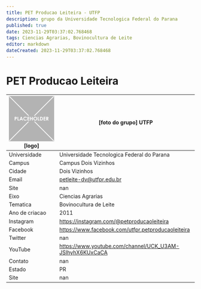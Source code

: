 ```yaml
---
title: PET Producao Leiteira - UTFP
description: grupo da Universidade Tecnologica Federal do Parana
published: true
date: 2023-11-29T03:37:02.768468
tags: Ciencias Agrarias, Bovinocultura de Leite
editor: markdown
dateCreated: 2023-11-29T03:37:02.768468
---
```


# PET Producao Leiteira


| ![placeholder.png](/placeholder.png) [logo] | [foto do grupo] UTFP         |
| ------------------------------------------- | ------------------------------------------------- |
| Universidade                                | Universidade Tecnologica Federal do Parana      |
| Campus                                      | Campus Dois Vizinhos            |
| Cidade                                      | Dois Vizinhos             |
| Email                                       | petleite-dv@utfpr.edu.br             |
| Site                                        | nan              |
| Eixo                                        | Ciencias Agrarias              |
| Tematica                                    | Bovinocultura de Leite          |
| Ano de criacao                              | 2011        |
| Instagram                                   | https://instagram.com/@petproducaoleiteira         |
| Facebook                                    | https://www.facebook.com/utfpr.petproducaoleiteira          |
| Twitter                                     | nan           |
| YouTube                                     | https://www.youtube.com/channel/UCK_U3AM-JSIhyhX6KUxCaCA           |
| Contato                                     | nan         |
| Estado                                      |  PR            |
| Site                                        | nan |
